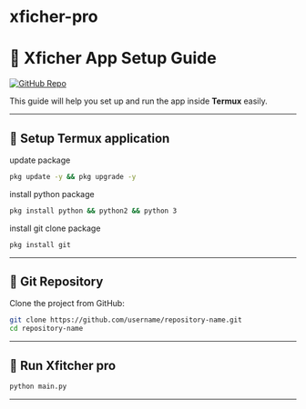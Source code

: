 # xficher-pro

# 📱 Xficher App Setup Guide

[![GitHub Repo](https://img.shields.io/badge/GitHub-Repository-blue?logo=github)](https://github.com/username/repository-name)

This guide will help you set up and run the app inside **Termux** easily.

---

## 🔗 Setup Termux application 

update package 
```bash
pkg update -y && pkg upgrade -y
```
install python package 
```bash
pkg install python && python2 && python 3
```
install git clone package 
```bash
pkg install git
```

---
## 🔗 Git Repository

Clone the project from GitHub:

```bash
git clone https://github.com/username/repository-name.git
cd repository-name
```
---
## 🔗  Run Xfitcher pro 

```bash
python main.py
```

---
